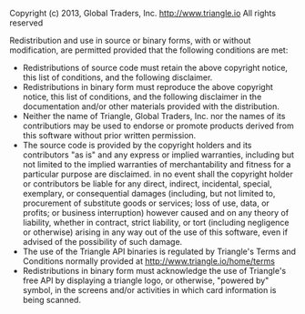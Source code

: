 Copyright (c) 2013, Global Traders, Inc.
http://www.triangle.io
All rights reserved

Redistribution and use in source or binary forms, with or without modification, are permitted provided that the following conditions are met:

- Redistributions of source code must retain the above copyright notice, this list of conditions, and the following disclaimer.
- Redistributions in binary form must reproduce the above copyright notice, this list of conditions, and the following disclaimer in the documentation and/or other materials provided with the distribution.
- Neither the name of Triangle, Global Traders, Inc. nor the names of its contributiors may be used to endorse or promote products derived from this software without prior written permission.
- The source code is provided by the copyright holders and its contributors "as is" and any express or implied warranties, including but not limited to the implied warranties of merchantability and fitness for a particular purpose are disclaimed. in no event shall the copyright holder or contributors be liable for any direct, indirect, incidental, special, exemplary, or consequential damages (including, but not limited to, procurement of substitute goods or services; loss of use, data, or profits; or business interruption) however caused and on any theory of liability, whether in contract, strict liability, or tort (including negligence or otherwise) arising in any way out of the use of this software, even if advised of the possibility of such damage.
- The use of the Triangle API binaries is regulated by Triangle's Terms and Conditions normally provided at http://www.triangle.io/home/terms
- Redistributions in binary form must acknowledge the use of Triangle's free API by displaying a triangle logo, or otherwise, "powered by" symbol, in the screens and/or activities in which card information is being scanned.
